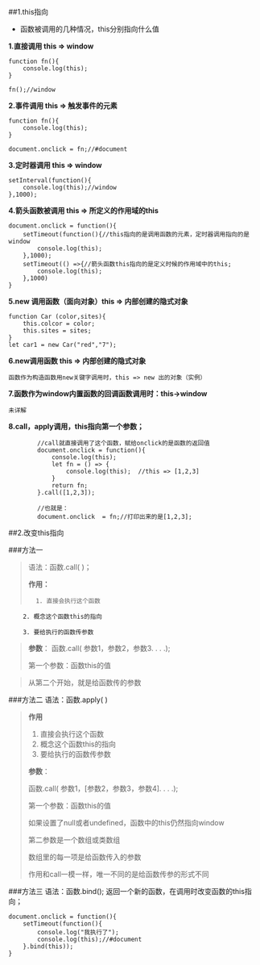 ##1.this指向
*	函数被调用的几种情况，this分别指向什么值

**1.直接调用 this => window**

	function fn(){
		console.log(this);
	}

	fn();//window

**2.事件调用 this => 触发事件的元素**
	
	function fn(){
		console.log(this);
	}
	
	document.onclick = fn;//#document

**3.定时器调用 this => window**
	
	setInterval(function(){
		console.log(this);//window
	},1000);

**4.箭头函数被调用 this => 所定义的作用域的this**
	
	document.onclick = function(){
		setTimeout(function(){//this指向的是调用函数的元素，定时器调用指向的是window
			console.log(this);
		},1000);
		setTimeout(() =>{//箭头函数this指向的是定义时候的作用域中的this;
			console.log(this);
		},1000)
	}

**5.new 调用函数（面向对象）this => 内部创建的隐式对象**

	function Car (color,sites){
		this.colcor = color;
		this.sites = sites;		
	}
	let car1 = new Car("red","7");

**6.new调用函数 this => 内部创建的隐式对象**

	函数作为构造函数用new关键字调用时，this => new 出的对象（实例）

**7.函数作为window内置函数的回调函数调用时：this->window**

	未详解
		
**8.call，apply调用，this指向第一个参数；**

			//call就直接调用了这个函数，赋给onclick的是函数的返回值
			document.onclick = function(){
				console.log(this);
				let fn = () => {
					console.log(this);  //this => [1,2,3]
				}
				return fn;
			}.call([1,2,3]);
	
			//也就是：
			document.onclick  = fn;//打印出来的是[1,2,3];
##2.改变this指向

###方法一

> 语法：函数.call(  )；
>
>**作用：**
>
> 	    1. 直接会执行这个函数
> 
		2. 概念这个函数this的指向
> 		 	 
		3. 要给执行的函数传参数

> 
> **参数**：
> 函数.call(   参数1，参数2，参数3. . . .);
> 
> 第一个参数：函数this的值

>从第二个开始，就是给函数传的参数

###方法二
语法：函数.apply(   )
> 
> **作用** 
> 
> 1. 直接会执行这个函数
> 2. 概念这个函数this的指向
> 3. 要给执行的函数传参数
> 	
> **参数**：
> 
> 函数.call(   参数1，[参数2，参数3，参数4]. . . .);
> 
> 第一个参数：函数this的值
> 
> 如果设置了null或者undefined，函数中的this仍然指向window
> 
> 第二参数是一个数组或类数组
> 
> 数组里的每一项是给函数传入的参数
> 
> 作用和call一模一样，唯一不同的是给函数传参的形式不同

###方法三
语法：函数.bind();
	返回一个新的函数，在调用时改变函数的this指向；

	document.onclick = function(){
		setTimeout(function(){
			console.log("我执行了");
			console.log(this);//#document
		}.bind(this));
	}